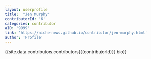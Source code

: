 ```yaml
---
layout: userprofile
title:  "Jen Murphy" 
contributorId: '6'
categories: contributor
aID: '9999'
link: 'https://niche-news.github.io/contributor/jen-murphy.html'
author: 'Profile'
---
```


{{site.data.contributors.contributors[{{contributorId}}].bio}}